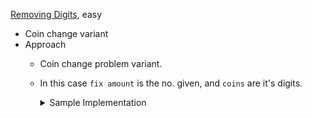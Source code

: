 [Removing Digits](https://cses.fi/problemset/task/1637/), easy
 - Coin change variant
 - Approach
     - Coin change problem variant.
     - In this case `fix amount` is the no. given, and `coins` are it's digits.
       <details>
       <summary> Sample Implementation </summary>

       ```cpp
        /* precomputation */
        int MAX = 1e6 + 5;
        vector<int> dp(MAX + 1, (int)1e9);
        dp[0] = 0;
        
        for (int i = 1; i < MAX; i++) {
            vector<int> tempArr;
            auto tempNum = i;
            while (tempNum) {
                tempArr.push_back(tempNum % 10);
                tempNum /= 10;
            }
            
            for (const auto &element : tempArr)
              if (i - element >= 0)
                dp[i] = min(dp[i - element] + 1, dp[i]);
        }
        /* precomputation over */
       
        int n;
        cin >> n;
        cout << dp[n] << '\n';

       ```
       </details>
 

